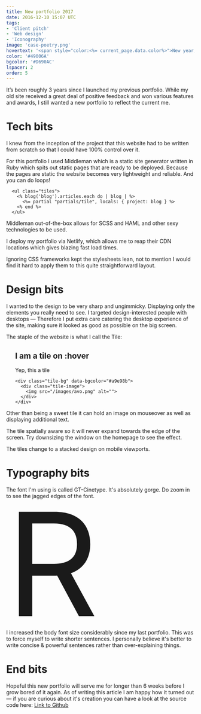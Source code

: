 ```yaml
---
title: New portfolio 2017
date: 2016-12-10 15:07 UTC
tags:
- 'Client pitch'
- 'Web design'
- 'Iconography'
image: 'case-poetry.png'
hovertext: '<span style="color:<%= current_page.data.color%>">New year, new portfolio 2017.</span>'
color: '#49006A'
bgcolor: '#D690AC'
lspacer: 2
order: 5
---
```



It’s been roughly 3 years since I launched my previous portfolio. While my old site received a great deal of positive feedback and won various features and awards, I still wanted a new portfolio to reflect the current me.

# Tech bits

I knew from the inception of the project that this website had to be written from scratch so that I could have 100% control over it.

For this portfolio I used Middleman which is a static site generator written in Ruby which spits out static pages that are ready to be deployed. Because the pages are static the website becomes very lightweight and reliable. And you can do loops!


```erb
  <ul class="tiles">
    <% blog('blog').articles.each do | blog | %>
      <%= partial "partials/tile", locals: { project: blog } %>
    <% end %>
  </ul>
```


Middleman out-of-the-box allows for SCSS and HAML and other sexy technologies to be used.

I deploy my portfolio via Netlify, which allows me to reap their CDN locations which gives blazing fast load times.

Ignoring CSS frameworks kept the stylesheets lean, not to mention I would find it hard to apply them to this quite straightforward layout.

# Design bits

I wanted to the design to be very sharp and ungimmicky. Displaying only the elements you really need to see. I targeted design-interested people with desktops — Therefore I put extra care catering the desktop experience of the site, making sure it looked as good as possible on the big screen.



The staple of the website is what I call the Tile:

<ul class="tiles mt-s mb-s">
  <li class="tile" style="list-style:none; min-width:208px; margin:0 auto;">
    <div class="tile-content" data-color="#6F006A">
      <h2><span>I am a tile</span> on :hover</h2>
      <span>Yep, this a tile</span>
    </div>

    <div class="tile-bg" data-bgcolor="#a9e98b">
      <div class="tile-image">
        <img src="/images/avo.png" alt="">
      </div>
    </div>
  </li>
</ul>

Other than being a sweet tile it can hold an image on mouseover as well as displaying additional text.

The tile spatially aware so it will never expand towards the edge of the screen. Try downsizing the window on the homepage to see the effect.

The tiles change to a stacked design on mobile viewports.

# Typography bits

The font I'm using is called GT-Cinetype. It's absolutely gorge. Do zoom in to see the jagged edges of the font.

<span style="font-size:24rem; line-height:20rem;">R<span>

I increased the body font size considerably since my last portfolio. This was to force myself to write shorter sentences. I personally believe it's better to write concise & powerful sentences rather than over-explaining things.

# End bits

Hopeful this new portfolio will serve me for longer than 6 weeks before I grow bored of it again. As of writing this article I am happy how it turned out — if you are curious about it's creation you can have a look at the source code here: [Link to Github](https://github.com/umbriel/portfolio-prototype)
